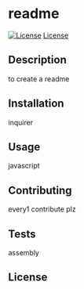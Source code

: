# readme
[![License](https://img.shields.io/badge/License-Apache-green.svg)](https://choosealicense.com/licenses/Apache)
[License](#License)
## Description
to create a readme
## Installation
inquirer
## Usage
javascript
## Contributing
every1 contribute plz
## Tests
assembly
## License
